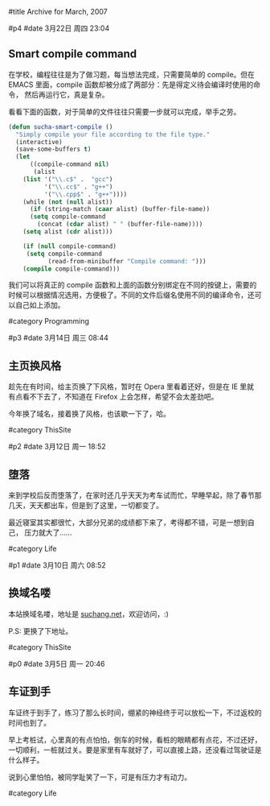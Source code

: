  
#title Archive for March, 2007

#p4
#date 3月22日 周四 23:04

## Smart compile command

在学校，编程往往是为了做习题，每当想法完成，只需要简单的 compile。但在
EMACS 里面，compile 函数却被分成了两部分：先是得定义待会编译时使用的命令，
然后再运行它，真是复杂。

看看下面的函数，对于简单的文件往往只需要一步就可以完成，举手之劳。

```lisp
(defun sucha-smart-compile ()
  "Simply compile your file according to the file type."
  (interactive)
  (save-some-buffers t)
  (let
      ((compile-command nil)
       (alist
	(list '("\\.c$" .  "gcc")
	      '("\\.cc$" . "g++")
	      '("\\.cpp$" . "g++"))))
    (while (not (null alist))
      (if (string-match (caar alist) (buffer-file-name))
	  (setq compile-command
		(concat (cdar alist) " " (buffer-file-name))))
	(setq alist (cdr alist)))

    (if (null compile-command)
	 (setq compile-command
	       (read-from-minibuffer "Compile command: ")))
    (compile compile-command)))
```

我们可以将真正的 compile 函数和上面的函数分别绑定在不同的按键上，需要的
时候可以根据情况选用，方便极了。不同的文件后缀名使用不同的编译命令，还可
以自己如上添加。

#category Programming

<!-- date: 2007-03-22T23:04:32+0800 -->



#p3
#date 3月14日 周三 08:44

## 主页换风格

趁先在有时间，给主页换了下风格，暂时在 Opera 里看着还好，但是在 IE 里就
有点看不下去了，不知道在 Firefox 上会怎样，希望不会太差劲吧。

今年换了域名，接着换了风格，也该歇一下了，哈。

#category ThisSite

<!-- date: 2007-03-14T08:44:47+0800 -->



#p2
#date 3月12日 周一 18:52

## 堕落

来到学校后反而堕落了，在家时还几乎天天为考车试而忙，早睡早起，除了春节那
几天，天天都出车，但是到了这里，一切都变了。

最近寝室其实都很忙，大部分兄弟的成绩都下来了，考得都不错，可是一想到自己，
压力就大了……

#category Life

<!-- date: 2007-03-12T18:52:56+0800 -->



#p1
#date 3月10日 周六 08:52

## 换域名喽

本站换域名喽，地址是 [suchang.net](http://suchang.net)，欢迎访问，:)

P.S: 更换了下地址。

#category ThisSite

<!-- date: 2007-03-10T08:52:43+0800 -->



#p0
#date 3月5日 周一 20:46

## 车证到手

车证终于到手了，练习了那么长时间，绷紧的神经终于可以放松一下，不过返校的
时间也到了。

早上考桩试，心里真的有点怕怕，倒车的时候，看桩的眼睛都有点花，不过还好，
一切顺利，一桩就过关。要是家里有车就好了，可以直接上路，还没看过驾驶证是
什么样子。

说到心里怕怕，被同学耻笑了一下，可是有压力才有动力。

#category Life

<!-- date: 2007-03-05T20:46:51+0800 -->



